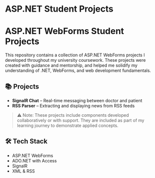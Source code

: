 # ASP.NET Student Projects
# ASP.NET WebForms Student Projects

This repository contains a collection of ASP.NET WebForms projects I developed throughout my university coursework. These projects were created with guidance and mentorship, and helped me solidify my understanding of .NET, WebForms, and web development fundamentals.

## 📚 Projects


- **SignalR Chat** – Real-time messaging between doctor and patient
- **RSS Parser** – Extracting and displaying news from RSS feeds


> ⚠️ Note: These projects include components developed collaboratively or with support. They are included as part of my learning journey to demonstrate applied concepts.

## 🛠️ Tech Stack

- ASP.NET WebForms
- ADO.NET with Access
- SignalR
- XML & RSS


